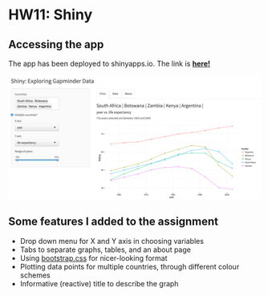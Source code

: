 HW11: Shiny
==========================

## Accessing the app

The app has been deployed to shinyapps.io. The link is **[here!](https://mmlee.shinyapps.io/gapminder)**

![screenshot](screenshot.png)



## Some features I added to the assignment

* Drop down menu for X and Y axis in choosing variables
* Tabs to separate graphs, tables, and an about page
* Using [bootstrap.css](https://github.com/STAT545-UBC/zz_michelle_lee-coursework/blob/master/HW11/gapminder/www/bootstrap.css) for nicer-looking format
* Plotting data points for multiple countries, through different colour schemes 
* Informative (reactive) title to describe the graph
